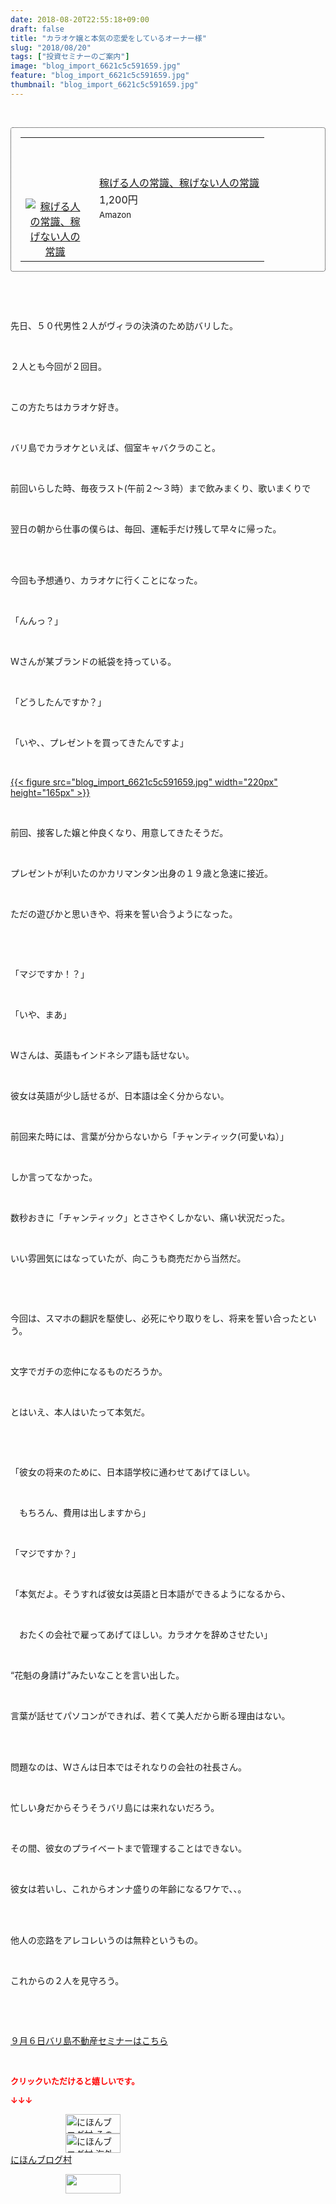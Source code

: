 ```yaml
---
date: 2018-08-20T22:55:18+09:00
draft: false
title: "カラオケ嬢と本気の恋愛をしているオーナー様"
slug: "2018/08/20"
tags: ["投資セミナーのご案内"]
image: "blog_import_6621c5c591659.jpg"
feature: "blog_import_6621c5c591659.jpg"
thumbnail: "blog_import_6621c5c591659.jpg"
---
```

<p> </p><div contenteditable="false" style="padding: 15px; border-radius: 4px; border: 1px dotted currentColor; border-image: none;"><table border="0" cellpadding="0" cellspacing="0" style="margin: 0px; table-layout: fixed;" width="100%">	<tbody width="100%">		<tr>			<td aligin="center" style="vertical-align: middle;" width="95"><span style="text-align: center; display: block;"><a alt0="AmebaAffiliate" alt1="稼げる人の常識、稼げない人の常識" alt2="Amazon" alt3="https://images-fe.ssl-images-amazon.com/images/I/51Ft8zEBpkL._SL160_.jpg" alt4="1" href="4802110227?SubscriptionId=AKIAJLD6FH2TADXIQKDQ&amp;tag=amebablog-a2371184-22&amp;linkCode=xm2&amp;camp=2025&amp;creative=165953&amp;creativeASIN=4802110227" target="_blank"><img alt="稼げる人の常識、稼げない人の常識" border="0" data-img="affiliate" src="data:image/svg+xml;charset=utf-8,%3Csvg%20xmlns%3D%22http%3A%2F%2Fwww.w3.org%2F2000%2Fsvg%22%20title%3D%22Placeholder%20for%20Images%22%20role%3D%22presentation%22%20viewBox%3D%220%200%201%201%22%20%2F%3E" style="margin: 0px; vertical-align: middle; max-width: 95px;" data-src="https://images-fe.ssl-images-amazon.com/images/I/51Ft8zEBpkL._SL160_.jpg"/><noscript><img alt="稼げる人の常識、稼げない人の常識" border="0" data-img="affiliate" src="https://images-fe.ssl-images-amazon.com/images/I/51Ft8zEBpkL._SL160_.jpg" style="margin: 0px; vertical-align: middle; max-width: 95px;"></noscript></a></span></td>			<td style="line-height: 1.5; padding-left: 15px; vertical-align: middle;"><a alt0="AmebaAffiliate" alt1="稼げる人の常識、稼げない人の常識" alt2="Amazon" alt3="https://images-fe.ssl-images-amazon.com/images/I/51Ft8zEBpkL._SL160_.jpg" alt4="1" href="4802110227?SubscriptionId=AKIAJLD6FH2TADXIQKDQ&amp;tag=amebablog-a2371184-22&amp;linkCode=xm2&amp;camp=2025&amp;creative=165953&amp;creativeASIN=4802110227" target="_blank">稼げる人の常識、稼げない人の常識</a>			<div style="padding: 3px 0px;">1,200円</div>			<div style="font-size: 0.83em;">Amazon</div></td>		</tr>	</tbody></table></div><p> </p><p> </p><p>先日、５０代男性２人がヴィラの決済のため訪バリした。</p><p> </p><p>２人とも今回が２回目。</p><p> </p><p>この方たちはカラオケ好き。</p><p> </p><p>バリ島でカラオケといえば、個室キャバクラのこと。</p><p> </p><p>前回いらした時、毎夜ラスト(午前２～３時）まで飲みまくり、歌いまくりで</p><p> </p><p>翌日の朝から仕事の僕らは、毎回、運転手だけ残して早々に帰った。</p><p> </p><p><br/>今回も予想通り、カラオケに行くことになった。</p><p> </p><p>「んんっ？」</p><p> </p><p>Ｗさんが某ブランドの紙袋を持っている。</p><p> </p><p>「どうしたんですか？」</p><p> </p><p>「いや、、プレゼントを買ってきたんですよ」</p><p> </p><p><a href="blog_import_6621c5c591659.jpg">{{< figure src="blog_import_6621c5c591659.jpg" width="220px" height="165px" >}}</a></p><p> </p><p>前回、接客した嬢と仲良くなり、用意してきたそうだ。</p><p> </p><p>プレゼントが利いたのかカリマンタン出身の１９歳と急速に接近。</p><p> </p><p>ただの遊びかと思いきや、将来を誓い合うようになった。</p><p> </p><p> </p><p>「マジですか！？」</p><p> </p><p>「いや、まあ」</p><p> </p><p>Ｗさんは、英語もインドネシア語も話せない。</p><p> </p><p>彼女は英語が少し話せるが、日本語は全く分からない。</p><p> </p><p>前回来た時には、言葉が分からないから「チャンティック(可愛いね）」</p><p> </p><p>しか言ってなかった。</p><p> </p><p>数秒おきに「チャンティック」とささやくしかない、痛い状況だった。</p><p> </p><p>いい雰囲気にはなっていたが、向こうも商売だから当然だ。</p><p> </p><p> </p><p>今回は、スマホの翻訳を駆使し、必死にやり取りをし、将来を誓い合ったという。</p><p> </p><p>文字でガチの恋仲になるものだろうか。</p><p> </p><p>とはいえ、本人はいたって本気だ。</p><p> </p><p> </p><p>「彼女の将来のために、日本語学校に通わせてあげてほしい。</p><p> </p><p>　もちろん、費用は出しますから」</p><p> </p><p>「マジですか？」</p><p> </p><p>「本気だよ。そうすれば彼女は英語と日本語ができるようになるから、</p><p> </p><p>　おたくの会社で雇ってあげてほしい。カラオケを辞めさせたい」</p><p> </p><p>“花魁の身請け”みたいなことを言い出した。</p><p> </p><p>言葉が話せてパソコンができれば、若くて美人だから断る理由はない。</p><p> </p><p><br/>問題なのは、Ｗさんは日本ではそれなりの会社の社長さん。</p><p> </p><p>忙しい身だからそうそうバリ島には来れないだろう。</p><p> </p><p>その間、彼女のプライベートまで管理することはできない。</p><p> </p><p>彼女は若いし、これからオンナ盛りの年齢になるワケで、、。</p><p> </p><p><br/>他人の恋路をアレコレいうのは無粋というもの。</p><p> </p><p>これからの２人を見守ろう。</p><p> </p><p> </p><p><a href="iin.co.jp" target="_blank">９月６日バリ島不動産セミナーはこちら</a></p><p> </p><p><font color="#ff0000" size="2"><strong>クリックいただけると嬉しいです。</strong></font></p><p><font color="#ff0000" size="2"><strong>↓↓↓</strong></font></p><p><a href="ranking.html?p_cid=01260127" id="&amp;blogmura_banner" target="_blank"><img alt="にほんブログ村 その他生活ブログ 不動産投資へ" border="0" height="31" src="data:image/svg+xml;charset=utf-8,%3Csvg%20xmlns%3D%22http%3A%2F%2Fwww.w3.org%2F2000%2Fsvg%22%20title%3D%22Placeholder%20for%20Images%22%20role%3D%22presentation%22%20viewBox%3D%220%200%2088%2031%22%20%2F%3E" width="88" data-src="https://img-proxy.blog-video.jp/images?url=http%3A%2F%2Flife.blogmura.com%2Fhudousantoushi%2Fimg%2Fhudousantoushi88_31.gif" style="aspect-ratio: auto 88 / 31;"/><noscript><img alt="にほんブログ村 その他生活ブログ 不動産投資へ" border="0" height="31" src="https://img-proxy.blog-video.jp/images?url=http%3A%2F%2Flife.blogmura.com%2Fhudousantoushi%2Fimg%2Fhudousantoushi88_31.gif" width="88"></noscript></a><br/><a href="ranking.html?p_cid=01260127" target="_blank"><img alt="にほんブログ村 海外生活ブログ バリ島情報へ" border="0" height="31" src="data:image/svg+xml;charset=utf-8,%3Csvg%20xmlns%3D%22http%3A%2F%2Fwww.w3.org%2F2000%2Fsvg%22%20title%3D%22Placeholder%20for%20Images%22%20role%3D%22presentation%22%20viewBox%3D%220%200%2088%2031%22%20%2F%3E" width="88" data-src="https://img-proxy.blog-video.jp/images?url=http%3A%2F%2Foverseas.blogmura.com%2Fbali%2Fimg%2Fbali88_31.gif" style="aspect-ratio: auto 88 / 31;"/><noscript><img alt="にほんブログ村 海外生活ブログ バリ島情報へ" border="0" height="31" src="https://img-proxy.blog-video.jp/images?url=http%3A%2F%2Foverseas.blogmura.com%2Fbali%2Fimg%2Fbali88_31.gif" width="88"></noscript></a><br/><a href="ranking.html?p_cid=01260127" target="_blank">にほんブログ村</a></p><p><a href="link.php?1804582" title="人気ブログランキングへ"><img border="0" height="31" src="data:image/svg+xml;charset=utf-8,%3Csvg%20xmlns%3D%22http%3A%2F%2Fwww.w3.org%2F2000%2Fsvg%22%20title%3D%22Placeholder%20for%20Images%22%20role%3D%22presentation%22%20viewBox%3D%220%200%2088%2031%22%20%2F%3E" width="88" data-src="https://blog.with2.net/img/banner/banner_22.gif" style="aspect-ratio: auto 88 / 31;"/><noscript><img border="0" height="31" src="https://blog.with2.net/img/banner/banner_22.gif" width="88"></noscript></a></p><p> </p>

